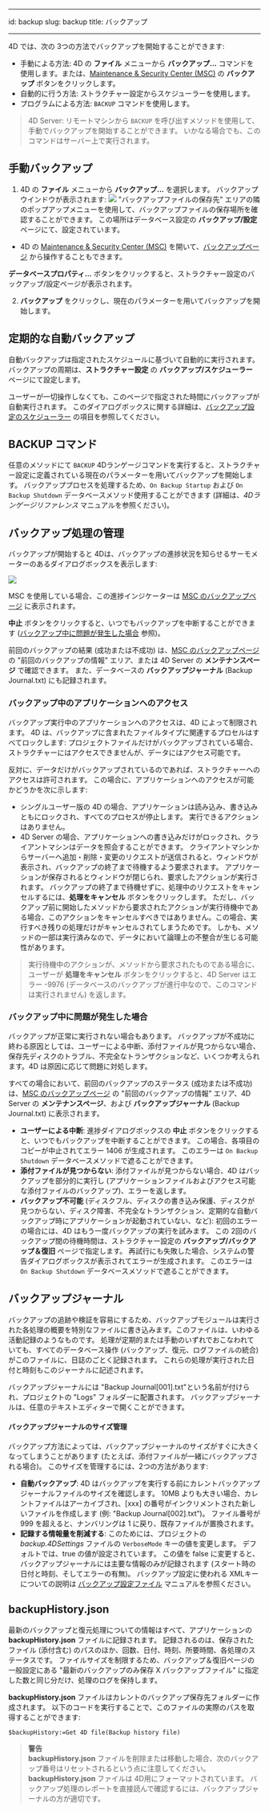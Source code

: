 - - -
id: backup slug: backup title: バックアップ
- - -

4D では、次の 3つの方法でバックアップを開始することができます:

- 手動による方法: 4D の **ファイル** メニューから **バックアップ...** コマンドを使用します。または、[Maintenance & Security Center (MSC)](MSC/backup.md) の **バックアップ** ボタンをクリックします。
- 自動的に行う方法: ストラクチャー設定からスケジューラーを使用します。
- プログラムによる方法: `BACKUP` コマンドを使用します。

> 4D Server: リモートマシンから `BACKUP` を呼び出すメソッドを使用して、手動でバックアップを開始することができます。 いかなる場合でも、このコマンドはサーバー上で実行されます。

## 手動バックアップ

1. 4D の **ファイル** メニューから **バックアップ...** を選択します。 バックアップウインドウが表示されます: ![](../assets/en/Backup/backup01.png) "バックアップファイルの保存先" エリアの隣のポップアップメニューを使用して、バックアップファイルの保存場所を確認することができます。 この場所はデータベース設定の **バックアップ/設定** ページにて、設定されています。

- 4D の [Maintenance & Security Center (MSC)](MSC/overview.md) を開いて、[バックアップページ](MSC/backup.md) から操作することもできます。

**データベースプロパティ...** ボタンをクリックすると、ストラクチャー設定のバックアップ/設定ページが表示されます。

 2. **バックアップ** をクリックし、現在のパラメーターを用いてバックアップを開始します。

## 定期的な自動バックアップ

自動バックアップは指定されたスケジュールに基づいて自動的に実行されます。 バックアップの周期は、**ストラクチャー設定** の **バックアップ/スケジューラー** ページにて設定します。

ユーザーが一切操作しなくても、このページで指定された時間にバックアップが自動実行されます。 このダイアログボックスに関する詳細は、[バックアップ設定のスケジューラー](settings.md#スケジューラー) の項目を参照してください。

## BACKUP コマンド

任意のメソッドにて `BACKUP` 4Dランゲージコマンドを実行すると、ストラクチャー設定に定義されている現在のパラメーターを用いてバックアップを開始します。 バックアッププロセスを処理するため、`On Backup Startup` および `On Backup Shutdown` データベースメソッド使用することができます (詳細は、*4Dランゲージリファレンス* マニュアルを参照ください)。

## バックアップ処理の管理

バックアップが開始すると 4Dは、バックアップの進捗状況を知らせるサーモメーターのあるダイアログボックスを表示します:

![](../assets/en/Backup/backupProgress.png)

MSC を使用している場合、この進捗インジケーターは [MSC のバックアップページ](MSC/backup.md) に表示されます。

**中止** ボタンをクリックすると、いつでもバックアップを中断することができます ([バックアップ中に問題が発生した場合](backup.md#バックアップ中に問題が発生した場合) 参照)。

前回のバックアップの結果 (成功または不成功) は、[MSC のバックアップページ](MSC/backup.md) の "前回のバックアップの情報" エリア、または 4D Server の **メンテナンスページ** で確認できます。 また、データベースの **バックアップジャーナル** (Backup Journal.txt) にも記録されます。

### バックアップ中のアプリケーションへのアクセス

バックアップ実行中のアプリケーションへのアクセスは、4D によって制限されます。 4D は、バックアップに含まれたファイルタイプに関連するプロセルはすべてロックします: プロジェクトファイルだけがバックアップされている場合、ストラクチャーにはアクセスできませんが、データにはアクセス可能です。

反対に、データだけがバックアップされているのであれば、ストラクチャーへのアクセスは許可されます。 この場合に、アプリケーションへのアクセスが可能かどうかを次に示します:

- シングルユーザー版の 4D の場合、アプリケーションは読み込み、書き込みともにロックされ、すべてのプロセスが停止します。 実行できるアクションはありません。
- 4D Server の場合、アプリケーションへの書き込みだけがロックされ、クライアントマシンはデータを照会することができます。 クライアントマシンからサーバーへ追加・削除・変更のリクエストが送信されると、ウィンドウが表示され、バックアップの終了まで待機するよう要求されます。 アプリケーションが保存されるとウィンドウが閉じられ、要求したアクションが実行されます。 バックアップの終了まで待機せずに、処理中のリクエストをキャンセルするには、**処理をキャンセル** ボタンをクリックします。 ただし、バックアップ前に開始したメソッドから要求されたアクションが実行待機中である場合、このアクションをキャンセルすべきではありません。この場合、実行すべき残りの処理だけがキャンセルされてしまうためです。 しかも、メソッドの一部は実行済みなので、データにおいて論理上の不整合が生じる可能性があります。

> 実行待機中のアクションが、メソッドから要求されたものである場合に、ユーザーが **処理をキャンセル** ボタンをクリックすると、4D Server はエラー -9976 (データベースのバックアップが進行中なので、このコマンドは実行されません) を返します。

### バックアップ中に問題が発生した場合

バックアップが正常に実行されない場合もあります。 バックアップが不成功に終わる原因としては、ユーザーによる中断、添付ファイルが見つからない場合、保存先ディスクのトラブル、不完全なトランザクションなど、いくつか考えられます。4D は原因に応じて問題に対処します。

すべての場合において、前回のバックアップのステータス (成功または不成功) は、[MSC のバックアップページ](MSC/backup.md) の "前回のバックアップの情報" エリア、4D Server の **メンテナンスページ**、および **バックアップジャーナル** (Backup Journal.txt) に表示されます。

- **ユーザーによる中断**: 進捗ダイアログボックスの **中止** ボタンをクリックすると、いつでもバックアップを中断することができます。 この場合、各項目のコピーが中止されてエラー 1406 が生成されます。 このエラーは `On Backup Shutdown` データベースメソッドで遮ることができます。
- **添付ファイルが見つからない**: 添付ファイルが見つからない場合、4D はバックアップを部分的に実行し (アプリケーションファイルおよびアクセス可能な添付ファイルのバックアップ)、エラーを返します。
- **バックアップ不可能** (ディスクフル、ディスクの書き込み保護、ディスクが見つからない、ディスク障害、不完全なトランザクション、定期的な自動バックアップ時にアプリケーションが起動されていない、など): 初回のエラーの場合には、4D はもう一度バックアップの実行を試みます。 この 2回のバックアップ間の待機時間は、ストラクチャー設定の **バックアップ/バックアップ＆復旧** ページで指定します。 再試行にも失敗した場合、システムの警告ダイアログボックスが表示されてエラーが生成されます。 このエラーは `On Backup Shutdown` データベースメソッドで遮ることができます。

## バックアップジャーナル

バックアップの追跡や検証を容易にするため、バックアップモジュールは実行された各処理の概要を特別なファイルに書き込みます。このファイルは、いわゆる活動記録のようなものです。 処理が定期的または手動のいずれでおこなわれていても、すべてのデータベース操作 (バックアップ、復元、ログファイルの統合) がこのファイルに、日誌のごとく記録されます。 これらの処理が実行された日付と時刻もこのジャーナルに記述されます。

バックアップジャーナルには "Backup Journal[001].txt"という名前が付けられ、プロジェクトの "Logs" フォルダーに配置されます。 バックアップジャーナルは、任意のテキストエディターで開くことができます。

#### バックアップジャーナルのサイズ管理

バックアップ方法によっては、バックアップジャーナルのサイズがすぐに大きくなってしまうことがあります (たとえば、添付ファイルが一緒にバックアップされる場合)。 このサイズを管理するには、2つの方法があります:

- **自動バックアップ**: 4D はバックアップを実行する前にカレントバックアップジャーナルファイルのサイズを確認します。 10MB よりも大きい場合、カレントファイルはアーカイブされ、[xxx] の番号がインクリメントされた新しいファイルを作成します (例: "Backup Journal[002].txt”)。 ファイル番号が 999 を超えると、ナンバリングは 1 に戻り、既存ファイルが置換されます。
- **記録する情報量を削減する**: このためには、プロジェクトの *backup.4DSettings* ファイルの `VerboseMode` キーの値を変更します。 デフォルトでは、true の値が設定されています。 この値を false に変更すると、バックアップジャーナルには主要な情報のみが記録されます (スタート時の日付と時刻、そしてエラーの有無)。 バックアップ設定に使われる XMLキーについての説明は [バックアップ設定ファイル](https://doc.4d.com/4Dv18/4D/18/4D-XML-Keys-Backup.100-4673706.ja.html) マニュアルを参照ください。

## backupHistory.json

最新のバックアップと復元処理についての情報はすべて、アプリケーションの **backupHistory.json** ファイルに記録されます。 記録されるのは、保存されたファイル (添付含む) のパスのほか、回数、日付、時刻、所要時間、各処理のステータスです。 ファイルサイズを制限するため、バックアップ＆復旧ページの一般設定にある "最新のバックアップのみ保存 X バックアップファイル" に指定した数と同じ分だけ、処理のログを保持します。

**backupHistory.json** ファイルはカレントのバックアップ保存先フォルダーに作成されます。 以下のコードを実行することで、このファイルの実際のパスを取得することができます:

```4d
$backupHistory:=Get 4D file(Backup history file)
```
> **警告**  
> **backupHistory.json** ファイルを削除または移動した場合、次のバックアップ番号はリセットされるという点に注意してください。
> **backupHistory.json** ファイルは 4D用にフォーマットされています。 バックアップ処理のレポートを直接読んで確認するには、バックアップジャーナルの方が適切です。
